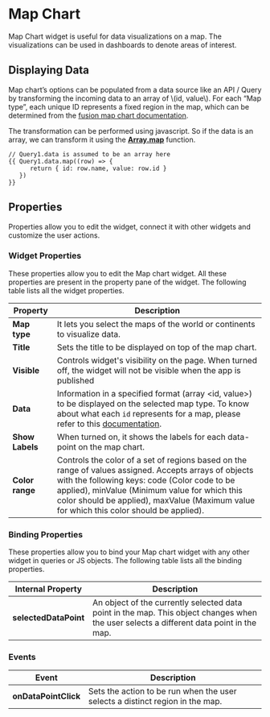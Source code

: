 # Map Chart

Map Chart widget is useful for data visualizations on a map. The visualizations can be used in dashboards to denote areas of interest.

## Displaying Data

Map chart’s options can be populated from a data source like an API / Query by transforming the incoming data to an array of \\(id, value\\). For each “Map type”, each unique ID represents a fixed region in the map, which can be determined from the [fusion map chart documentation](https://www.fusioncharts.com/dev/map-guide/list-of-maps).

The transformation can be performed using javascript. So if the data is an array, we can transform it using the [**Array.map**](https://developer.mozilla.org/en-US/docs/Web/JavaScript/Reference/Global\_Objects/TypedArray/map) function.

```
// Query1.data is assumed to be an array here
{{ Query1.data.map((row) => {
      return { id: row.name, value: row.id }
   })
}}
```

## Properties&#x20;

Properties allow you to edit the widget, connect it with other widgets and customize the user actions.

### Widget Properties&#x20;

These properties allow you to edit the Map chart widget. All these properties are present in the property pane of the widget. The following table lists all the widget properties.



| Property        | Description                                                                                                                                                                                                                                                                                         |
| --------------- | --------------------------------------------------------------------------------------------------------------------------------------------------------------------------------------------------------------------------------------------------------------------------------------------------- |
| **Map type**    | It lets you select the maps of the world or continents to visualize data.                                                                                                                                                                                                                           |
| **Title**       | Sets the title to be displayed on top of the map chart.                                                                                                                                                                                                                                             |
| **Visible**     | Controls widget's visibility on the page. When turned off, the widget will not be visible when the app is published                                                                                                                                                                                 |
| **Data**        | Information in a specified format (array \<id, value>) to be displayed on the selected map type. To know about what each `id` represents for a map, please refer to this [documentation](https://www.fusioncharts.com/dev/map-guide/list-of-maps).                                                  |
| **Show Labels** | When turned on, it shows the labels for each data-point on the map chart.                                                                                                                                                                                                                           |
| **Color range** | Controls the color of a set of regions based on the range of values assigned. Accepts arrays of objects with the following keys: code (Color code to be applied), minValue (Minimum value for which this color should be applied), maxValue (Maximum value for which this color should be applied). |

### Binding Properties&#x20;

These properties allow you to bind your Map chart widget with any other widget in queries or JS objects. The following table lists all the binding properties.

| Internal Property     | Description                                                                                                                             |
| --------------------- | --------------------------------------------------------------------------------------------------------------------------------------- |
| **selectedDataPoint** | An object of the currently selected data point in the map. This object changes when the user selects a different data point in the map. |

### Events

| Event                | Description                                                                   |
| -------------------- | ----------------------------------------------------------------------------- |
| **onDataPointClick** | Sets the action to be run when the user selects a distinct region in the map. |
